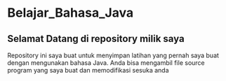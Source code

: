 # Belajar_Bahasa_Java
## Selamat Datang di repository milik saya
  Repository ini saya buat untuk menyimpan latihan yang pernah saya buat dengan mengunakan bahasa Java. Anda bisa mengambil file source program yang saya buat dan memodifikasi sesuka anda
